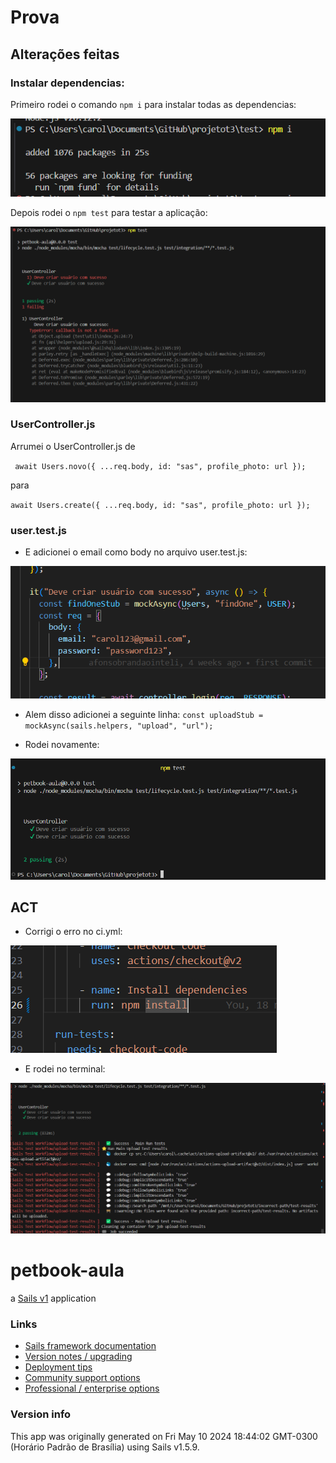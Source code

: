 # Prova

## Alterações feitas

### Instalar dependencias:

Primeiro rodei o comando `npm i` para instalar todas as dependencias:

<img src="./assets/images/npm-i.png">

Depois rodei o `npm test` para testar a aplicação:

<img src="./assets/images/run-test-1.png">


### UserController.js

Arrumei o UserController.js de

` await Users.novo({ ...req.body, id: "sas", profile_photo: url });`

para 

`await Users.create({ ...req.body, id: "sas", profile_photo: url });`

### user.test.js

- E adicionei o email como body no arquivo user.test.js:
<img src="./assets/images/fix-email.png">

- Alem disso adicionei a seguinte linha:
`const uploadStub = mockAsync(sails.helpers, "upload", "url");`


 - Rodei novamente:
<img src="./assets/images/add-line.png">


## ACT
- Corrigi o erro no ci.yml:
<img src="./assets/images/yaml.png">

- E rodei no terminal:
<img src="./assets/images/act.png">



# petbook-aula

a [Sails v1](https://sailsjs.com) application


### Links

+ [Sails framework documentation](https://sailsjs.com/get-started)
+ [Version notes / upgrading](https://sailsjs.com/documentation/upgrading)
+ [Deployment tips](https://sailsjs.com/documentation/concepts/deployment)
+ [Community support options](https://sailsjs.com/support)
+ [Professional / enterprise options](https://sailsjs.com/enterprise)


### Version info

This app was originally generated on Fri May 10 2024 18:44:02 GMT-0300 (Horário Padrão de Brasília) using Sails v1.5.9.

<!-- Internally, Sails used [`sails-generate@2.0.10`](https://github.com/balderdashy/sails-generate/tree/v2.0.10/lib/core-generators/new). -->



<!--
Note:  Generators are usually run using the globally-installed `sails` CLI (command-line interface).  This CLI version is _environment-specific_ rather than app-specific, thus over time, as a project's dependencies are upgraded or the project is worked on by different developers on different computers using different versions of Node.js, the Sails dependency in its package.json file may differ from the globally-installed Sails CLI release it was originally generated with.  (Be sure to always check out the relevant [upgrading guides](https://sailsjs.com/upgrading) before upgrading the version of Sails used by your app.  If you're stuck, [get help here](https://sailsjs.com/support).)
-->

